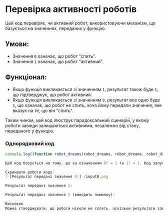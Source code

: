 # Перевірка активності роботів

Цей код перевіряє, чи активний робот, використовуючи механізм, що базується на значеннях, переданих у функцію.

## Умови:

- Значення `0` означає, що робот "спить".
- Значення `1` означає, що робот "активний".

## Функціонал:

- Якщо функція викликається зі значенням `1`, результат також буде `1`, що підтверджує, що робот активний.
- Якщо функція викликається зі значенням `0`, результат все одно буде `1`, що означає, що робот не спить, хоча йому передали значення, яке вказує на те, що він "спить".

Таким чином, цей код ілюструє парадоксальний сценарій, у якому роботи завжди залишаються активними, незалежно від стану, переданого у функцію.

### Однорядковий код

```javascript
console.log((function robot_dreams(robot_dreams, robot_dreams, robot_dreams) { return (robot_dreams === 0 || robot_dreams === 1) ? (robot_dreams = { robot_dreams, [robot_dreams / {}]: robot_dreams => robot_dreams.robot_dreams ? robot_dreams.robot_dreams-- * robot_dreams[robot_dreams / robot_dreams](robot_dreams) : -~robot_dreams })[robot_dreams / robot_dreams](robot_dreams) : 'Error: Parameter must be 0 or 1' })(...[, , 0]));

Цей код базується на тому, що за означенням 0! = 1 та 1! = 1. Код запускається прямо в консолі і при зміні параметрів з 0 на 1 видає у будь-якому разі результат 1.

Скриншоти роботи коду:
! [Результат передачі значення 0:] /input0.png 

Результат передачі значення 1:

Результат передачі значення 2 (виводить помилку):

Висновок
Можна стверджувати, що роботи ніколи не сплять, оскільки результати завжди вказують на їхню активність. Навіть коли їм передають значення, що означає "сон", результат показує їхню активність.

